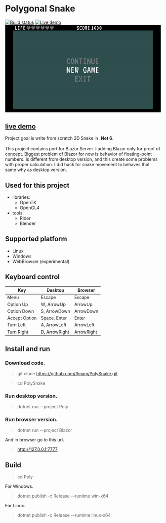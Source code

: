 # Polygonal Snake

[![Build status](https://github.com/3mam/PolySnake/actions/workflows/dotnet.yml/badge.svg)](https://github.com/3mam/PolySnake/actions)
[![Live demo](https://api.netlify.com/api/v1/badges/11156706-f6b1-41f9-95b9-8fcf7743fd31/deploy-status)](https://elaborate-lily-2c0859.netlify.app)
![Snake Screenshot](Assets/output.gif)

## [live demo](https://elaborate-lily-2c0859.netlify.app)
Project goal is write from scratch 2D Snake in **.Net 6**.<br><br>
This project contains port for Blazor Server.
I adding Blazor only for proof of concept.
Biggest problem of Blazor for now is behavior of floating-point numbers. Is different from desktop version, and
this create some problems with proper calculation.
I did hack for snake movement to behaves that same why as
desktop version.


## Used for this project

- libraries:
    - OpenTK
    - OpenGL4
- tools:
    - Rider
    - Blender

## Supported platform

- Linux
- Windows
- WebBrowser (experimental)

## Keyboard control

| Key           | Desktop      |Browser|
|---------------|--------------|---|
| Menu          | Escape       | Escape|
| Option Up     | W, ArrowUp   | ArrowUp|
| Option Down   | S, ArrowDown | ArrowDown|
| Accept Option | Space, Enter | Enter|
| Turn Left     | A, ArrowLeft| ArrowLeft|
|  Turn Right   | D, ArrowRight| ArrowRight|

## Install and run

### Download code.
> git clone https://github.com/3mam/PolySnake.git

> cd PolySnake

### Run desktop version.
> dotnet run --project Poly

### Run browser version.
> dotnet run --project Blazor

And in browser go to this url.
> http://127.0.0.1:7777

## Build
> cd Poly
 
For Windows.
> dotnet publish -c Release --runtime win-x64

For Linux.
> dotnet publish -c Release --runtime linux-x64